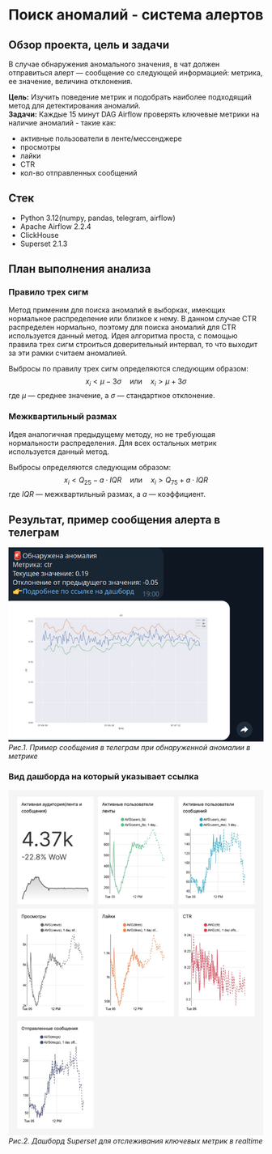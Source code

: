 # Поиск аномалий - система алертов


## Обзор проекта, цель и задачи

В случае обнаружения аномального значения, в чат должен отправиться алерт — сообщение со следующей информацией: метрика, ее значение, величина отклонения.

**Цель:** Изучить поведение метрик и подобрать наиболее подходящий метод для детектирования аномалий.  
**Задачи:** Каждые 15 минут DAG Airflow проверять ключевые метрики на наличие аномалий - такие как:  
- активные пользователи в ленте/мессенджере
- просмотры
- лайки
- CTR
- кол-во отправленных сообщений


## Стек 

- Python 3.12(numpy, pandas, telegram, airflow)
- Apache Airflow 2.2.4
- ClickHouse
- Superset 2.1.3


## План выполнения анализа

### Правило трех сигм

Метод применим для поиска аномалий в выборках, имеющих нормальное распределение или близкое к нему.
В данном случае CTR распределен нормально, поэтому для поиска аномалий для CTR используется данный метод.
Идея алгоритма проста, с помощью правила трех сигм строиться доверительный интервал, то что выходит за эти рамки
считаем аномалией. 

Выбросы по правилу трех сигм определяются следующим образом:
$$x_i < \mu - 3\sigma \quad \text{или} \quad x_i > \mu + 3\sigma$$
где $\mu$ — среднее значение, а $\sigma$ — стандартное отклонение.

### Межквартильный размах

Идея аналогичная предыдущему методу, но не требующая нормальности распределения. Для всех остальных метрик используется данный метод.

Выбросы определяются следующим образом:
$$x_i < Q_{25} - a \cdot IQR \quad \text{или} \quad x_i > Q_{75} + a \cdot IQR$$
где $IQR$ — межквартильный размах, а $a$ — коэффициент.

## Результат, пример сообщения алерта в телеграм
![alert-telegram](https://github.com/v-makarov-code/anomaly-alert-DAG/blob/main/anomaly_report.png)  
*Рис.1. Пример сообщения в телеграм при обнаруженной аномалии в метрике*

### Вид дашборда на который указывает ссылка
![dashboard](https://github.com/v-makarov-code/anomaly-alert-DAG/blob/main/%D0%BB%D0%B5%D0%BD%D1%82%D0%B0-%D0%B8-%D1%81%D0%BE%D0%BE%D0%B1%D1%89%D0%B5%D0%BD%D0%B8%D1%8F-2025-08-05T11-51-49.456Z.jpg)  
*Рис.2. Дашборд Superset для отслеживания ключевых метрик в realtime*



